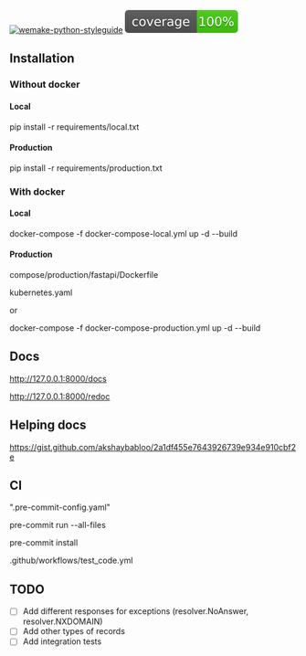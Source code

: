 [![wemake-python-styleguide](https://img.shields.io/badge/style-wemake-000000.svg)](https://github.com/wemake-services/wemake-python-styleguide)
![coverage](coverage.svg)

## Installation

### Without docker

#### Local

pip install -r requirements/local.txt

#### Production

pip install -r requirements/production.txt

### With docker

#### Local

docker-compose -f docker-compose-local.yml up -d --build

#### Production

compose/production/fastapi/Dockerfile

kubernetes.yaml

or

docker-compose -f docker-compose-production.yml up -d --build

## Docs

http://127.0.0.1:8000/docs

http://127.0.0.1:8000/redoc

## Helping docs

https://gist.github.com/akshaybabloo/2a1df455e7643926739e934e910cbf2e

## CI

".pre-commit-config.yaml"

pre-commit run --all-files

pre-commit install

.github/workflows/test_code.yml

## TODO

- [ ] Add different responses for exceptions (resolver.NoAnswer, resolver.NXDOMAIN)
- [ ] Add other types of records
- [ ] Add integration tests
